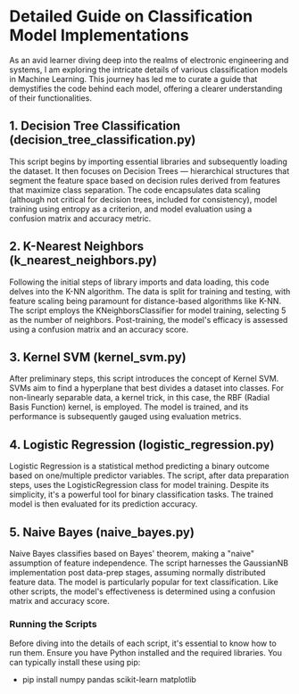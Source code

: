 # Detailed Guide on Classification Model Implementations
As an avid learner diving deep into the realms of electronic engineering and systems, I am exploring the intricate details of various classification models in Machine Learning. This journey has led me to curate a guide that demystifies the code behind each model, offering a clearer understanding of their functionalities.

## 1. Decision Tree Classification (decision_tree_classification.py)
This script begins by importing essential libraries and subsequently loading the dataset. It then focuses on Decision Trees — hierarchical structures that segment the feature space based on decision rules derived from features that maximize class separation. The code encapsulates data scaling (although not critical for decision trees, included for consistency), model training using entropy as a criterion, and model evaluation using a confusion matrix and accuracy metric.

## 2. K-Nearest Neighbors (k_nearest_neighbors.py)
Following the initial steps of library imports and data loading, this code delves into the K-NN algorithm. The data is split for training and testing, with feature scaling being paramount for distance-based algorithms like K-NN. The script employs the KNeighborsClassifier for model training, selecting 5 as the number of neighbors. Post-training, the model's efficacy is assessed using a confusion matrix and an accuracy score.

## 3. Kernel SVM (kernel_svm.py)
After preliminary steps, this script introduces the concept of Kernel SVM. SVMs aim to find a hyperplane that best divides a dataset into classes. For non-linearly separable data, a kernel trick, in this case, the RBF (Radial Basis Function) kernel, is employed. The model is trained, and its performance is subsequently gauged using evaluation metrics.

## 4. Logistic Regression (logistic_regression.py)
Logistic Regression is a statistical method predicting a binary outcome based on one/multiple predictor variables. The script, after data preparation steps, uses the LogisticRegression class for model training. Despite its simplicity, it's a powerful tool for binary classification tasks. The trained model is then evaluated for its prediction accuracy.

## 5. Naive Bayes (naive_bayes.py)
Naive Bayes classifies based on Bayes' theorem, making a "naive" assumption of feature independence. The script harnesses the GaussianNB implementation post data-prep stages, assuming normally distributed feature data. The model is particularly popular for text classification. Like other scripts, the model's effectiveness is determined using a confusion matrix and accuracy score.

### Running the Scripts
Before diving into the details of each script, it's essential to know how to run them. Ensure you have Python installed and the required libraries. 
You can typically install these using pip:

- pip install numpy pandas scikit-learn matplotlib
